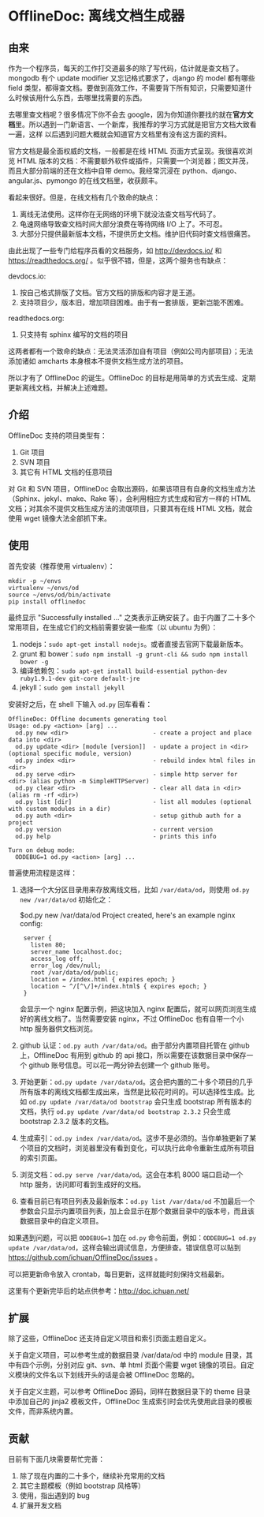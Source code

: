 # OfflineDoc: 离线文档生成器

## 由来

作为一个程序员，每天的工作打交道最多的除了写代码，估计就是查文档了。mongodb 有个 update modifier 又忘记格式要求了，django 的 model 都有哪些 field 类型，都得查文档。要做到高效工作，不需要背下所有知识，只需要知道什么时候该用什么东西，去哪里找需要的东西。

去哪里查文档呢？很多情况下你不会去 google，因为你知道你要找的就在**官方文档**里。所以遇到一门新语言、一个新库，我推荐的学习方式就是把官方文档大致看一遍，这样 以后遇到问题大概就会知道官方文档里有没有这方面的资料。

官方文档是最全面权威的文档，一般都是在线 HTML 页面方式呈现。我很喜欢浏览 HTML 版本的文档：不需要额外软件或插件，只需要一个浏览器；图文并茂，而且大部分前端的还在文档中自带 demo。我经常沉浸在 python、django、angular.js、pymongo 的在线文档里，收获颇丰。

看起来很好。但是，在线文档有几个致命的缺点：

1. 离线无法使用。这样你在无网络的环境下就没法查文档写代码了。
2. 龟速网络导致查文档时间大部分浪费在等待网络 I/O 上了。不可忍。
3. 大部分只提供最新版本文档，不提供历史文档。维护旧代码时查文档很痛苦。

由此出现了一些专门给程序员看的文档服务，如 http://devdocs.io/ 和 https://readthedocs.org/ 。似乎很不错，但是，这两个服务也有缺点：

devdocs.io:

1. 按自己格式排版了文档。官方文档的排版和内容才是王道。
2. 支持项目少，版本旧，增加项目困难。由于有一套排版，更新岂能不困难。

readthedocs.org:

1. 只支持有 sphinx 编写的文档的项目

这两者都有一个致命的缺点：无法灵活添加自有项目（例如公司内部项目）；无法添加诸如 amcharts 本身根本不提供文档生成方法的项目。

所以才有了 OfflineDoc 的诞生。OfflineDoc 的目标是用简单的方式去生成、定期更新离线文档，并解决上述难题。


## 介绍

OfflineDoc 支持的项目类型有：

1. Git 项目
2. SVN 项目
3. 其它有 HTML 文档的任意项目

对 Git 和 SVN 项目，OfflineDoc 会取出源码，如果该项目有自身的文档生成方法（Sphinx、jekyl、make、Rake 等），会利用相应方式生成和官方一样的 HTML 文档；对其余不提供文档生成方法的流氓项目，只要其有在线 HTML 文档，就会使用 wget 镜像大法全部抓下来。


## 使用

首先安装（推荐使用 virtualenv）：

    mkdir -p ~/envs
    virtualenv ~/envs/od
    source ~/envs/od/bin/activate
    pip install offlinedoc

最终显示 "Successfully installed ..." 之类表示正确安装了。由于内置了二十多个常用项目，在生成它们的文档前需要安装一些库（以 ubuntu 为例）：

1. nodejs：`sudo apt-get install nodejs`。或者直接去官网下载最新版本。
2. grunt 和 bower：`sudo npm install -g grunt-cli && sudo npm install bower -g`
3. 编译依赖包：`sudo apt-get install build-essential python-dev ruby1.9.1-dev git-core default-jre`
4. jekyll：`sudo gem install jekyll`

安装好之后，在 shell 下输入 `od.py` 回车看看：

    OfflineDoc: Offline documents generating tool
    Usage: od.py <action> [arg] ...
      od.py new <dir>                        - create a project and place data into <dir>
      od.py update <dir> [module [version]]  - update a project in <dir> (optional specific module, version)
      od.py index <dir>                      - rebuild index html files in <dir>
      od.py serve <dir>                      - simple http server for <dir> (alias python -m SimpleHTTPServer)
      od.py clear <dir>                      - clear all data in <dir> (alias rm -rf <dir>)
      od.py list [dir]                       - list all modules (optional with custom modules in a dir)
      od.py auth <dir>                       - setup github auth for a project
      od.py version                          - current version
      od.py help                             - prints this info

    Turn on debug mode:
      ODDEBUG=1 od.py <action> [arg] ...

普遍使用流程是这样：

1. 选择一个大分区目录用来存放离线文档，比如 `/var/data/od`，则使用 `od.py new /var/data/od` 初始化之：

      $od.py new /var/data/od
      Project created, here's an example nginx config:

        server {
          listen 80;
          server_name localhost.doc;
          access_log off;
          error_log /dev/null;
          root /var/data/od/public;
          location = /index.html { expires epoch; }
          location ~ ^/[^\/]+/index.html$ { expires epoch; }
        }

    会显示一个 nginx 配置示例，把这块加入 nginx 配置后，就可以网页浏览生成好的离线文档了。当然需要安装 nginx，不过 OfflineDoc 也有自带一个小 http 服务器供文档浏览。
2. github 认证：`od.py auth /var/data/od`。由于部分内置项目托管在 github 上，OfflineDoc 有用到 github 的 api 接口，所以需要在该数据目录中保存一个 github 账号信息。可以花一两分钟去创建一个 github 账号。
3. 开始更新：`od.py update /var/data/od`。这会把内置的二十多个项目的几乎所有版本的离线文档都生成出来，当然是比较花时间的。可以选择性生成。比如 `od.py update /var/data/od bootstrap` 会只生成 bootstrap 所有版本的文档，执行 `od.py update /var/data/od bootstrap 2.3.2` 只会生成 bootstrap 2.3.2 版本的文档。
4. 生成索引：`od.py index /var/data/od`。这步不是必须的。当你单独更新了某个项目的文档时，浏览器里没有看到变化，可以执行此命令重新生成所有项目的索引页面。
5. 浏览文档：`od.py serve /var/data/od`。这会在本机 8000 端口启动一个 http 服务，访问即可看到生成好的文档。
6. 查看目前已有项目列表及最新版本：`od.py list /var/data/od` 不加最后一个参数会只显示内置项目列表，加上会显示在那个数据目录中的版本号，而且该数据目录中的自定义项目。

如果遇到问题，可以把 `ODDEBUG=1` 加在 `od.py` 命令前面，例如：`ODDEBUG=1 od.py update /var/data/od`，这样会输出调试信息，方便排查。错误信息可以贴到 https://github.com/ichuan/OfflineDoc/issues 。

可以把更新命令放入 crontab，每日更新，这样就能时刻保持文档最新。

这里有个更新完毕后的站点供参考：http://doc.ichuan.net/


## 扩展

除了这些，OfflineDoc 还支持自定义项目和索引页面主题自定义。

关于自定义项目，可以参考生成的数据目录 /var/data/od 中的 module 目录，其中有四个示例，分别对应 git、svn、单 html 页面个需要 wget 镜像的项目。自定义模块的文件名以下划线开头的话是会被 OfflineDoc 忽略的。

关于自定义主题，可以参考 OfflineDoc 源码，同样在数据目录下的 theme 目录中添加自己的 jinja2 模板文件，OfflineDoc 生成索引时会优先使用此目录的模板文件，而非系统内置。


## 贡献

目前有下面几块需要帮忙完善：

1. 除了现在内置的二十多个，继续补充常用的文档
2. 其它主题模板（例如 bootstrap 风格等）
3. 使用，指出遇到的 bug
4. 扩展开发文档
